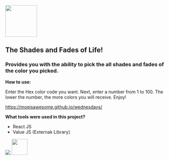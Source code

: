 <div align="left">
  <img width="100" height="100" src="https://lh3.googleusercontent.com/fife/AAWUweW-CaP4EsNZappMl38j5yXEufuInhOlskdIe3WNTZAgB3krgxmGvISOKOfk7cDlr_kP4NA4ybvxv2Md-hJig7lfGGHdJyHiEfzh-5AncIqzdo0V3-4q2R_fj1Tky82-QuaxZ4slxjdhYRIPxm7lVLncG-lzE1NNGzGgoUc_ANl46KFTsHe1GNtEon5C372Cn68eYkXicPzzhSXgw9uhkw73d3kL9vHOdgMgeOHcZ4ip2USjW7jQM0-kGzqkkQJY17xH8pv9sHAaW6lW08O43BldrjxoTY3kh-dRQIgkLD8zBFnc0rglFL1hL9dyvkyE-GM9dN0eFaLyIJBqW5RgdYZVDH1dUW6WkIalczoEtlBsTGdvpqQX-fF1hih681We6z5b2EEzrtlPSAmCwin-uuYRr7iVLQAlv6ce-yo5jzO6sHKuyDXdy-2fLxn9_FgiLtM3N5e_VvrCYEk8siAjGCU0znj6u5AfvHti_NcOBQg_MwqNb1oEPTp7WAMsxoPFucW0SoHRCk9kq6FJc8yMeA3ABweWIfVkz-_JjPX9tBCQnuVTjIIku9-N7cEhrdalEx-O7qV69zozR_0MHoeW5QwMpwBKi-EuchMXeHIdGQYP2fODbVFTP3FBqdVlz60m1pGDfU1gNsG8jB_th0sP25vPSn3TkfY8LuwWt4IQDAyzaOlErYJjgOKRDtoXeRUoMVZNOF46Yfix7LTS100G_2UZ0oo5wYsdDno=w1920-h937">
</div>

## The Shades and Fades of Life!

### Provides you with the ability to pick the all shades and fades of the color you picked.

**How to use:**

Enter the Hex color code you want. Next, enter a number from 1 to 100. The lower the number, the more colors you will receive.
Enjoy!

https://moeisawesome.github.io/wednesdays/


**What tools were used in this project?**

* React JS
* Value JS (Externak Library)

<div align="left">
 
 
  
   <img  src="https://lh3.googleusercontent.com/fife/AAWUweXLhXVwZkeQ-LcE5NDtnTPFB2gCI5P0RRnQ5E3jWOVDCLwAXHMjgtFPmcu3yQHarhrXR3ZDAkujeRJf5288d31yi1l62SZO96kLQOfH1r8njV4f6naCMyY9BdF7EL9HIVGCN_9FsH7i_ImKbMA7osJfeH3yTduJBJKPdWRCT8N2WE8JSpDm3MBf9PXCSqJeru-fX6PHrcJRhPgW99zojkGujNgJnRKtKt57ic5rxz4OcoTWWhZKRzKFFkCnNhiLVa2nSsULjvCga_Y403MB3MUOCYJakTwRRahKVLbG0LVbVg5UFbd1F-zCY7fwTJuFcavxoV8UbtZnhWWbu8v6ey8QnnkJcL9uhwESxYVjhmOdVFN-NGqcap-QLrfdcOz3q58cDmAh5EItH199RhXU37hKKUrRFm-L-Zt_dg8lMmgKXmkZbL3CoU_zEjI2CY-y4OQ-B_25ak4N62m9xWwiofMXpFHe8QSeoNmYAHdjty9FNBHapylFAufznNlvGLeQV0K4b1vsXcjlQTSTxNqeWH_8riCgZA2pxb9jrL7nBvcY_EPBQ_Jy6AVwGJP-toeeqDkNUWMHylN6uj7V-_uFOLFAWjWi709ZfinEX411UMZjyQ6WG9hA4you77hXp3k8jJ9df9hnovhlxW77bxXXYFj60zxdMlpy9GCWUQcM5PGuqpS7f_4OzQms9bNkb4pNJFOejsjre0lQbGD9eI8FSNvqwSuEvmHPPBE=w1920-h937">
     <img height="50" src="https://lh3.googleusercontent.com/fife/AAWUweVid4IDpgkeglk0g3TmIpI1-fdxMG9zbGlfsj4JDQPgBKfvfCqoccRI9cwI54_A-qlybRg9byc-45XNJdw2J6d-kXRThLkN-TeHPc4KRENtRGpATS5kGzBJL1rgMCer9QTDTPGlzKEjvpj2d1zMXn7iziz-yqKeAov-tqpNa6xYol-Jiy_QvRxAS43ANgMH_mrFQb9_45vzvuBJmK_izZhliDQlwthXDasF0aSeDEaBIa7PoRWIaoS4aLQ7oTFdbBVF4diGaObyyvAN4EtvgpEcnoQ3XCfcjFeC0t72iz-FnWDZZE4x24UpzL1MS2rhSNjTz_l7_IX4pUporu7ehcoAyOuI0_v_Gz6mJRflakz3_qWePJt3oMcEnwnzqoM9BtwZUbwfi9C1QG8qrwd1iTGVINn38PAdImkK7AwNkgqeEA_aaR0LC08bbrykAYFxA__Ps16wvcUgzGoI3Ferin2CrczcK9DElb61Ilthp3V_jqrCiesTROSHbkLtR7dvxcp2N9zIZhGSjS3gr_rzFQyusNKjpCfbgnAOdUVUEJP5BYoEVx6YTQF2nzL5DU_LJmmDUh8uTAzezUEE48TJ0aZBKJowt2XO9jXUztVMfnFxa9_9z03uvFoXZmRpb5CdH6Lb216TRfy6BdKa1v_wrsFuem1Jth9Cr3nNNHhXw2zDvZ2ugOmj75uAk1COss_rdnF3x48ShANnZm2ka-heRcuobI1KMU0UUtc=w1920-h937">


  
  
</div>



